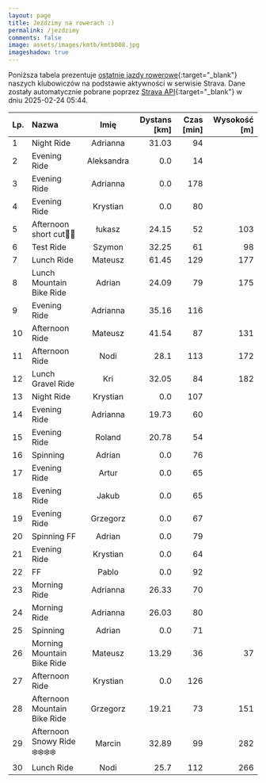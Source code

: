 ```yaml
---
layout: page
title: Jeździmy na rowerach :)
permalink: /jezdzimy
comments: false
image: assets/images/kmtb/kmtb008.jpg
imageshadow: true
---
```


Poniższa tabela prezentuje [ostatnie jazdy rowerowe](https://www.strava.com/clubs/336381){:target="_blank"} naszych klubowiczów na podstawie aktywności w serwisie Strava. Dane zostały automatycznie pobrane poprzez [Strava API](https://developers.strava.com/docs/reference/#api-Clubs-getClubActivitiesById){:target="_blank"} w dniu 2025-02-24 05:44.

Lp. | Nazwa | Imię | Dystans [km] | Czas [min] | Wysokość [m]
:--- | :--- | :---: | ---: | ---: | ---:
1|Night Ride|Adrianna|31.03|94|
2|Evening Ride|Aleksandra|0.0|14|
3|Evening Ride|Adrianna|0.0|178|
4|Evening Ride|Krystian|0.0|80|
5|Afternoon short cut💨💦|łukasz|24.15|52|103
6|Test Ride|Szymon|32.25|61|98
7|Lunch Ride|Mateusz|61.45|129|177
8|Lunch Mountain Bike Ride|Adrian|24.09|79|175
9|Evening Ride|Adrianna|35.16|116|
10|Afternoon Ride|Mateusz|41.54|87|131
11|Afternoon Ride|Nodi|28.1|113|172
12|Lunch Gravel Ride|Kri|32.05|84|182
13|Night Ride|Krystian|0.0|107|
14|Evening Ride|Adrianna|19.73|60|
15|Evening Ride|Roland|20.78|54|
16|Spinning|Adrian|0.0|76|
17|Evening Ride|Artur|0.0|65|
18|Evening Ride|Jakub|0.0|65|
19|Evening Ride|Grzegorz|0.0|67|
20|Spinning FF|Adrian|0.0|79|
21|Evening Ride|Krystian|0.0|64|
22|FF|Pablo|0.0|92|
23|Morning Ride|Adrianna|26.33|70|
24|Morning Ride|Adrianna|26.03|80|
25|Spinning|Adrian|0.0|71|
26|Morning Mountain Bike Ride|Mateusz|13.29|36|37
27|Afternoon Ride|Krystian|0.0|126|
28|Afternoon Mountain Bike Ride|Grzegorz|19.21|73|151
29|Afternoon Snowy Ride ❄️❄️❄️❄️|Marcin|32.89|99|282
30|Lunch Ride|Nodi|25.7|112|266
